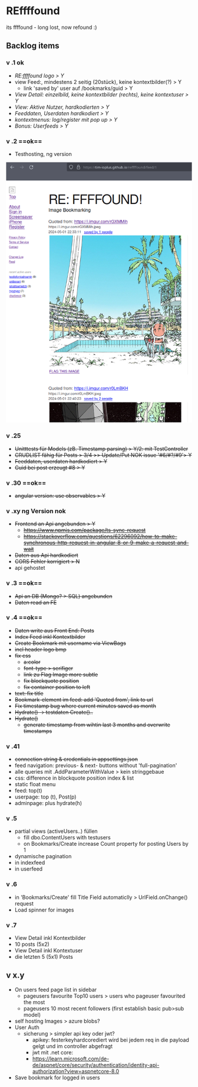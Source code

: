 # REffffound

its ffffound - long lost, now refound :)

## Backlog items

### v .1 ok
- *RE:ffffound logo > Y*
- view Feed:, mindestens 2 seitig (20stück), keine kontextbilder(?) > Y
	- link 'saved by' user auf /bookmarks/guid > Y
- *View Detail: einzelbild, keine kontextbilder (rechts), keine kontextuser > Y*
- *View: Aktive Nutzer,  hardkodierten > Y*
- *Feeddaten, Userdaten hardkodiert > Y*
- *kontextmenus: log/register mit pop up > Y*
- *Bonus: Userfeeds > Y*


### v .2 ==ok==

* Testhosting, ng version
 
![alt text](Documentation/20240521175852.png)

### v .25
* ~~Unitttests für Models (zB. Timestamp parsing) > Y/2: mit TestController~~ 
* ~~CRUDLIST fähig für Posts > 3/4 >> Update/Put NOK issue '#6/#?/#9'> Y~~
* ~~Feeddaten, userdaten hardkodiert > Y~~
* ~~Guid bei post erzeugt #8 > Y~~

### v .30 ==ok==
* ~~angular version: use observables > Y~~

### v .xy ng Version nok
* ~~Frontend an Api angebunden > Y~~
	* ~~https://www.npmjs.com/package/ts-sync-request~~
	* ~~https://stackoverflow.com/questions/62296092/how-to-make-synchronous-http-request-in-angular-8-or-9-make-a-request-and-wait~~
* ~~Daten aus Api hardkodiert~~
* ~~CORS Fehler korrigiert > N~~ 
*  api gehostet

### v .3 ==ok==
* ~~Api an DB (Mongo? > SQL) angebunden~~
* ~~Daten read an FE~~

### v .4 ==ok==
* ~~Daten write aus Front End: Posts~~
*  ~~Index Feed inkl Kontextbilder~~
* ~~Create Bookmark mit username via ViewBags~~
* ~~incl header logo bmp~~
* ~~fix css~~
  * ~~a:color~~
  * ~~font-type > serifiger~~
  * ~~link zu Flag Image more subtle~~
  * ~~fix blockquote position~~
  * ~~fix container position to left~~
* ~~text: fix title~~
* ~~Bookmark-element im feed: add 'Quoted from', link to url~~
* ~~Fix timestamp bug where current minutes saved as month~~
* ~~Hydrate() -> testdaten Create()..~~
* ~~Hydrate()~~
  * ~~generate timestamp from wihtin last 3 months and overwrite timestamps~~

 
### v .41

* ~~connection string & credentials in appsettings.json~~
* feed navigation: previous- & next- buttons without 'full-pagination'
* alle queries mit .AddParameterWithValue > kein stringgebaue 
* css: difference in blockquote position index & list
* static float menu
 * feed: top(t)
 * userpage: top (t), Post(p)
 * adminpage: plus hydrate(h)


### v .5
* partial views (activeUsers..) füllen
  * fill dbo.ContentUsers with testusers
  * on Bookmarks/Create increase Count property for posting Users by 1 
* dynamische pagination
* in indexfeed
* in userfeed

### v .6
* in 'Bookmarks/Create' fill Title Field automaticlly > UrlField.onChange() request 
* Load spinner for images

### v .7
* View Detail inkl Kontextbilder
 * 10 posts (5x2)
* View Detail inkl Kontextuser
 * die letzten 5 (5x1) Posts 



## v x.y
* On users feed page list in sidebar
  * pageusers favourite Top10 users > users who pageuser favourited the most
  * pageusers 10 most recent followers (first establish basic pub>sub model)
* self hosting Images > azure blobs? 
* User Auth
  * sicherung > simpler api key oder jwt?
	* apikey: festerkeyhardcorediert wird bei jedem req in die payload gelgt und im controller abgefragt
	* jwt mit .net core:
	* https://learn.microsoft.com/de-de/aspnet/core/security/authentication/identity-api-authorization?view=aspnetcore-8.0
* Save bookmark for logged in users

